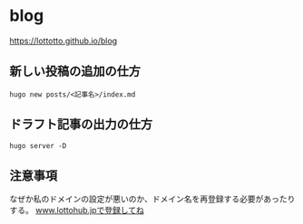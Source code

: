 # blog

https://lottotto.github.io/blog

## 新しい投稿の追加の仕方
```
hugo new posts/<記事名>/index.md
```

## ドラフト記事の出力の仕方
```
hugo server -D
```

## 注意事項
なぜか私のドメインの設定が悪いのか、ドメイン名を再登録する必要があったりする。
www.lottohub.jpで登録してね

